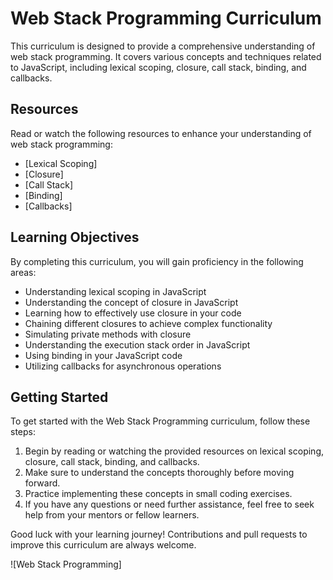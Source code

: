 # Web Stack Programming Curriculum



This curriculum is designed to provide a comprehensive understanding of web stack programming. It covers various concepts and techniques related to JavaScript, including lexical scoping, closure, call stack, binding, and callbacks.

## Resources

Read or watch the following resources to enhance your understanding of web stack programming:

- [Lexical Scoping]
- [Closure]
- [Call Stack]
- [Binding]
- [Callbacks]

## Learning Objectives

By completing this curriculum, you will gain proficiency in the following areas:

- Understanding lexical scoping in JavaScript
- Understanding the concept of closure in JavaScript
- Learning how to effectively use closure in your code
- Chaining different closures to achieve complex functionality
- Simulating private methods with closure
- Understanding the execution stack order in JavaScript
- Using binding in your JavaScript code
- Utilizing callbacks for asynchronous operations

## Getting Started

To get started with the Web Stack Programming curriculum, follow these steps:

1. Begin by reading or watching the provided resources on lexical scoping, closure, call stack, binding, and callbacks.
2. Make sure to understand the concepts thoroughly before moving forward.
3. Practice implementing these concepts in small coding exercises.
4. If you have any questions or need further assistance, feel free to seek help from your mentors or fellow learners.

Good luck with your learning journey! Contributions and pull requests to improve this curriculum are always welcome.

![Web Stack Programming]